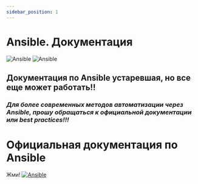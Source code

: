 ```yaml
---
sidebar_position: 1
---
```


# Ansible. Документация

![Ansible](https://img.shields.io/badge/ansible-%231A1918.svg?style=for-the-badge&logo=ansible&color=red&logoColor=white#gh-light-mode-only)
![Ansible](https://img.shields.io/badge/ansible-%231A1918.svg?style=for-the-badge&logo=ansible&color=red&logoColor=white#gh-dark-mode-only)

## Документация по Ansible устаревшая, но все еще может работать!!

### *Для более современных методов автоматизации через Ansible, прошу обращаться к официальной документации или best practices!!!*


# Официальная документация по Ansible
Жми! [![Ansible](https://img.shields.io/badge/ansible-%231A1918.svg?style=plastic&logo=ansible&color=red&logoColor=white)](https://docs.ansible.com/)

